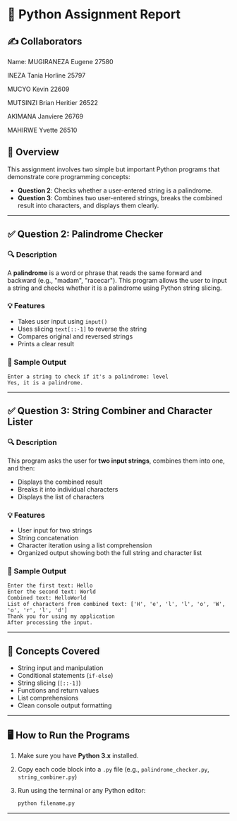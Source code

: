 
# 🐍 Python Assignment Report
## ✍️ Collaborators
Name:
MUGIRANEZA Eugene  27580

INEZA Tania Horline 25797

MUCYO Kevin 22609

MUTSINZI Brian Heritier 26522

AKIMANA Janviere 26769

MAHIRWE Yvette 26510

## 📄 Overview

This assignment involves two simple but important Python programs that demonstrate core programming concepts:

* **Question 2**: Checks whether a user-entered string is a palindrome.
* **Question 3**: Combines two user-entered strings, breaks the combined result into characters, and displays them clearly.

---

## ✅ Question 2: Palindrome Checker

### 🔍 Description

A **palindrome** is a word or phrase that reads the same forward and backward (e.g., "madam", "racecar"). This program allows the user to input a string and checks whether it is a palindrome using Python string slicing.

### 💡 Features

* Takes user input using `input()`
* Uses slicing `text[::-1]` to reverse the string
* Compares original and reversed strings
* Prints a clear result

### 🧾 Sample Output

```
Enter a string to check if it's a palindrome: level
Yes, it is a palindrome.
```

---

## ✅ Question 3: String Combiner and Character Lister

### 🔍 Description

This program asks the user for **two input strings**, combines them into one, and then:

* Displays the combined result
* Breaks it into individual characters
* Displays the list of characters

### 💡 Features

* User input for two strings
* String concatenation
* Character iteration using a list comprehension
* Organized output showing both the full string and character list

### 🧾 Sample Output

```
Enter the first text: Hello
Enter the second text: World
Combined text: HelloWorld
List of characters from combined text: ['H', 'e', 'l', 'l', 'o', 'W', 'o', 'r', 'l', 'd']
Thank you for using my application 
After processing the input.
```

---

## 🧠 Concepts Covered

* String input and manipulation
* Conditional statements (`if-else`)
* String slicing (`[::-1]`)
* Functions and return values
* List comprehensions
* Clean console output formatting

---

## 🖥️ How to Run the Programs

1. Make sure you have **Python 3.x** installed.
2. Copy each code block into a `.py` file (e.g., `palindrome_checker.py`, `string_combiner.py`)
3. Run using the terminal or any Python editor:

   ```bash
   python filename.py
   ```



---


